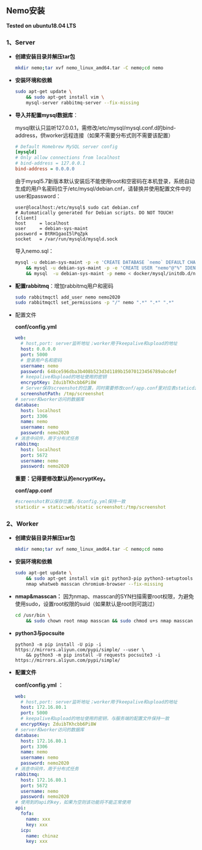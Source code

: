 ## Nemo安装

**Tested on ubuntu18.04 LTS**

### 1、Server 

- **创建安装目录并解压tar包**

  ```bash
  mkdir nemo;tar xvf nemo_linux_amd64.tar -C nemo;cd nemo
  ```

- **安装环境和依赖**

  ```bash
  sudo apt-get update \
      && sudo apt-get install vim \
      mysql-server rabbitmq-server --fix-missing
  ```

- **导入并配置mysql数据库**：

  mysql默认只监听127.0.0.1，需修改/etc/mysql/mysql.conf.d的bind-address，供worker远程连接（如果不需要分布式则不需要该配置）

  ```ini
  # Default Homebrew MySQL server config
  [mysqld]
  # Only allow connections from localhost
  # bind-address = 127.0.0.1
  bind-address = 0.0.0.0
  ```

  由于mysql5.7新版本默认安装后不能使用root和空密码在本机登录，系统自动生成的用户名密码位于/etc/mysql/debian.cnf，请替换并使用配置文件中的user和password：

  ```
  user@localhost:/etc/mysql$ sudo cat debian.cnf
  # Automatically generated for Debian scripts. DO NOT TOUCH!
  [client]
  host     = localhost
  user     = debian-sys-maint
  password = BtRH1gaoI5lPqZpk
  socket   = /var/run/mysqld/mysqld.sock
  ```

  导入nemo.sql：

  ```bash
  mysql -u debian-sys-maint -p -e 'CREATE DATABASE `nemo` DEFAULT CHARACTER SET utf8mb4;' \
      && mysql -u debian-sys-maint -p -e 'CREATE USER "nemo"@"%" IDENTIFIED BY "nemo2020";GRANT ALL PRIVILEGES ON nemo.* TO "nemo"@"%";FLUSH PRIVILEGES;' \
      && mysql  -u debian-sys-maint -p nemo < docker/mysql/initdb.d/nemo.sql 
  ```

- **配置rabbitmq**：增加rabbitmq用户和密码

  ```bash
  sudo rabbitmqctl add_user nemo nemo2020
  sudo rabbitmqctl set_permissions -p "/" nemo ".*" ".*" ".*"
  ```

- 配置文件

  **conf/config.yml**

  ```yaml
  web:
    # host,port: server监听地址；worker用于keepalive和upload的地址
    host: 0.0.0.0
    port: 5000
    # 登录用户名和密码
    username: nemo
    password: 648ce596dba3b408b523d3d1189b15070123456789abcdef
    # keepalive和upload的地址使用的密钥
    encryptKey: ZduibTKhcbb6Pi8W
    # Server保存screenshot的位置，同时需要修改conf/app.conf里对应表staticdir映射
    screenshotPath: /tmp/screenshot
  # server和worker访问的数据库
  database:
    host: localhost
    port: 3306
    name: nemo
    username: nemo
    password: nemo2020
  # 消息中间件，用于分布式任务
  rabbitmq:
    host: localhost
    port: 5672
    username: nemo
    password: nemo2020
  ```

  **重要：记得要修改默认的encryptKey。**
  
  **conf/app.conf**

  ```yaml
  #screenshot默认保存位置，与config.yml保持一致
  staticdir = static:web/static screenshot:/tmp/screenshot
  ```



### 2、Worker

- **创建安装目录并解压tar包**

  ```bash
  mkdir nemo;tar xvf nemo_linux_amd64.tar -C nemo;cd nemo
  ```

- **安装环境和依赖**

  ```bash
  sudo apt-get update \
      && sudo apt-get install vim git python3-pip python3-setuptools \
      nmap whatweb masscan chromium-browser --fix-missing
  ```


- **nmap&masscan：** 因为nmap、masscan的SYN扫描需要root权限，为避免使用sudo，设置root权限的suid（如果默认是root则可跳过）

  ```bash
  cd /usr/bin \
      && sudo chown root nmap masscan && sudo chmod u+s nmap masscan 
  ```

- **python3与pocsuite**

  ```
  python3 -m pip install -U pip -i https://mirrors.aliyun.com/pypi/simple/ --user \
      && python3 -m pip install -U requests pocsuite3 -i https://mirrors.aliyun.com/pypi/simple/
  ```

- **配置文件**

  **conf/config.yml** ：

  ```yaml
  web:
    # host,port: server监听地址；worker用于keepalive和upload的地址
    host: 172.16.80.1
    port: 5000
    # keepalive和upload的地址使用的密钥，与服务端的配置文件保持一致
    encryptKey: ZduibTKhcbb6Pi8W
  # server和worker访问的数据库
  database:
    host: 172.16.80.1
    port: 3306
    name: nemo
    username: nemo
    password: nemo2020
  # 消息中间件，用于分布式任务
  rabbitmq:
    host: 172.16.80.1
    port: 5672
    username: nemo
    password: nemo2020
  # 使用到的api的key，如果为空则该功能将不能正常使用
  api:
    fofa:
      name: xxx
      key: xxx
    icp:
      name: chinaz
      key: xxx
  ```

  